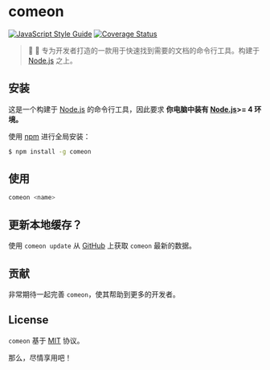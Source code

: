 # comeon

[![JavaScript Style Guide](https://img.shields.io/badge/code_style-standard-brightgreen.svg)](https://standardjs.com)
[![Coverage Status](https://coveralls.io/repos/github/sqrthree/comeon/badge.svg?branch=master)](https://coveralls.io/github/sqrthree/comeon?branch=master)

> :beer: :rocket:  专为开发者打造的一款用于快速找到需要的文档的命令行工具。构建于 [Node.js](https://nodejs.org/en/) 之上。

## 安装

这是一个构建于 [Node.js](https://nodejs.org/en/) 的命令行工具，因此要求 **你电脑中装有 [Node.js](https://nodejs.org/en/)>= 4 环境。**

使用 [npm](https://github.com/npm/npm) 进行全局安装：

```bash
$ npm install -g comeon
```

## 使用

```bash
comeon <name>
```

## 更新本地缓存？

使用 `comeon update` 从 [GitHub](https://github.com/sqrthree/comeon) 上获取 `comeon` 最新的数据。

## 贡献

非常期待一起完善 `comeon`，使其帮助到更多的开发者。

## License

`comeon` 基于 [MIT](https://github.com/sqrthree/comeon/blob/master/LICENSE) 协议。

那么，尽情享用吧！
